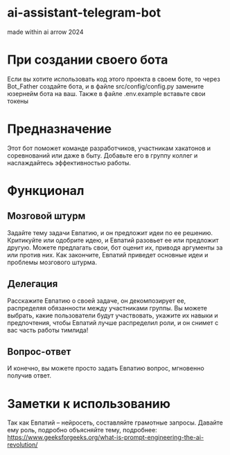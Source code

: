 # ai-assistant-telegram-bot
made within ai arrow 2024

# При создании своего бота
Если вы хотите использовать код этого проекта в своем боте, то через Bot_Father создайте бота, 
и в файле src/config/config.py замените юзернейм бота на ваш. Также в файле .env.example 
вставьте свои токены

# Предназначение
Этот бот поможет команде разработчиков, участникам хакатонов и соревнований или даже в быту.
Добавьте его в группу коллег и наслаждайтесь эффективностью работы.

# Функционал

## Мозговой штурм
Задайте тему задачи Евпатию, и он предложит идеи по ее решению. 
Критикуйте или одобрите идею, и Евпатий разовьет ее или предложит другую.
Можете предлагать свои, бот оценит их, приводя аргументы за или против них.
Как закончите, Евпатий приведет основные идеи и проблемы мозгового штурма.

## Делегация
Расскажите Евпатию о своей задаче, он декомпозирует ее, распределяя обязанности между участниками группы.
Вы можете выбрать, какие пользователи будут участвовать, укажите их навыки и предпочтения, чтобы Евпатий
лучше распределил роли, и он снимет с вас часть работы тимлида!

## Вопрос-ответ
И конечно, вы можете просто задать Евпатию вопрос, мгновенно получив ответ.

# Заметки к использованию
Так как Евпатий – нейросеть, составляйте грамотные запросы. 
Давайте ему роль, подробно объясняйте тему, подробнее:  https://www.geeksforgeeks.org/what-is-prompt-engineering-the-ai-revolution/
